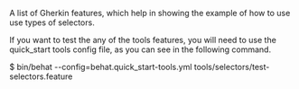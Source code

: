 A list of Gherkin features, which help in showing the example of how to use
use types of selectors.

If you want to test the any of the tools features, you will need to use the
 quick_start tools config file, as you can see in the following command.

$ bin/behat --config=behat.quick_start-tools.yml tools/selectors/test-selectors.feature
